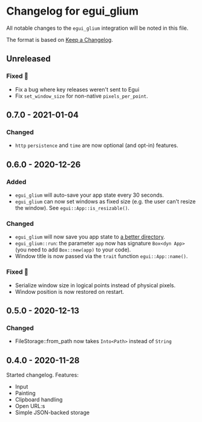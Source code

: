 # Changelog for egui_glium

All notable changes to the `egui_glium` integration will be noted in this file.

The format is based on [Keep a Changelog](https://keepachangelog.com/en/1.0.0/).


## Unreleased

### Fixed 🐛

* Fix a bug where key releases weren't sent to Egui
* Fix `set_window_size` for non-native `pixels_per_point`.


## 0.7.0 - 2021-01-04

### Changed

* `http` `persistence` and `time` are now optional (and opt-in) features.


## 0.6.0 - 2020-12-26

### Added

* `egui_glium` will auto-save your app state every 30 seconds.
* `egui_glium` can now set windows as fixed size (e.g. the user can't resize the window). See `egui::App::is_resizable()`.

### Changed

* `egui_glium` will now save you app state to [a better directory](https://docs.rs/directories-next/2.0.0/directories_next/struct.ProjectDirs.html#method.data_dir).
* `egui_glium::run`: the parameter `app` now has signature `Box<dyn App>` (you need to add `Box::new(app)` to your code).
* Window title is now passed via the `trait` function `egui::App::name()`.

### Fixed 🐛

* Serialize window size in logical points instead of physical pixels.
* Window position is now restored on restart.

## 0.5.0 - 2020-12-13

### Changed

* FileStorage::from_path now takes `Into<Path>` instead of `String`


## 0.4.0 - 2020-11-28

Started changelog. Features:

* Input
* Painting
* Clipboard handling
* Open URL:s
* Simple JSON-backed storage
